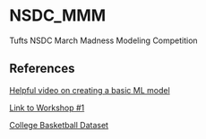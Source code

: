 # NSDC_MMM
Tufts NSDC March Madness Modeling Competition

## References
[Helpful video on creating a basic ML model](https://youtu.be/7eh4d6sabA0)

[Link to Workshop #1](https://www.canva.com/design/DAFb98k0Pcc/Iv-Otj6qDW_Asr1tH-6iIQ/view?utm_content=DAFb98k0Pcc&utm_campaign=designshare&utm_medium=link2&utm_source=sharebutton)

[College Basketball Dataset](https://www.kaggle.com/datasets/andrewsundberg/college-basketball-dataset)
